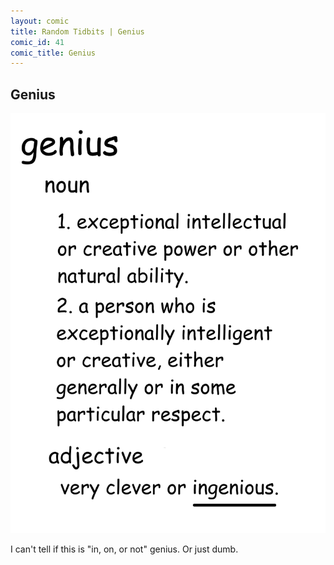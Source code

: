 ```yaml
---
layout: comic
title: Random Tidbits | Genius
comic_id: 41
comic_title: Genius
---
```


## Genius

<img id="img41" src="/assets/images/41.png">

I can't tell if this is "in, on, or not" genius. Or just dumb.

